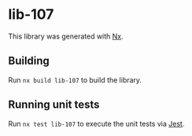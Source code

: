 # lib-107

This library was generated with [Nx](https://nx.dev).

## Building

Run `nx build lib-107` to build the library.

## Running unit tests

Run `nx test lib-107` to execute the unit tests via [Jest](https://jestjs.io).
